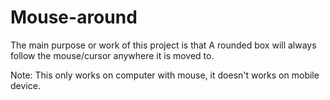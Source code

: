 # Mouse-around
The main purpose or work of this project is that
A rounded box will always follow the mouse/cursor anywhere it is moved to.

Note: This only works on computer with mouse, it doesn't works on mobile device.
